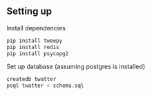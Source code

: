 ## Setting up

Install dependencies

```bash
pip install tweepy
pip install redis
pip install psycopg2
```

Set up database (assuming postgres is installed)

```bash
createdb twatter
psql twatter < schema.sql
```
